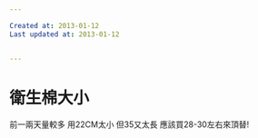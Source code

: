 ```yaml
---

Created at: 2013-01-12
Last updated at: 2013-01-12


---
```


# 衛生棉大小


前一兩天量較多 用22CM太小 但35又太長 應該買28-30左右來頂替!

